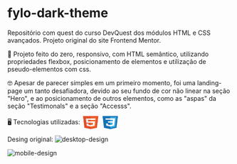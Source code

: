# fylo-dark-theme
Repositório com quest do curso DevQuest dos módulos HTML e CSS avançados. Projeto original do site Frontend Mentor. 

📝 Projeto feito do zero, responsivo, com HTML semântico, utilizando propriedades flexbox, posicionamento de elementos e utilização de pseudo-elementos com css.

🤓 Apesar de parecer simples em um primeiro momento, foi uma landing-page um tanto desafiadora, devido ao seu fundo de cor não linear na seção "Hero",
e ao posicionamento de outros elementos, como as "aspas" da seção "Testimonals" e a seção "Accesss".

🖥 Tecnologias utilizadas:
  <img align="center" alt="HTML" height="30" width="40" src="https://raw.githubusercontent.com/devicons/devicon/master/icons/html5/html5-original.svg">
  <img align="center" alt="CSS" height="30" width="40" src="https://raw.githubusercontent.com/devicons/devicon/master/icons/css3/css3-original.svg">
   
Desing original:
![desktop-design](https://user-images.githubusercontent.com/97855964/168096789-9c95b10c-5f39-4734-9436-af76ef9ede4c.jpg)

![mobile-design](https://user-images.githubusercontent.com/97855964/168096807-f431adad-058a-4ec3-ac6d-9ca76fd46130.jpg)
